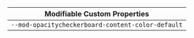 | Modifiable Custom Properties                      |
| ------------------------------------------------- |
| `--mod-opacitycheckerboard-content-color-default` |
